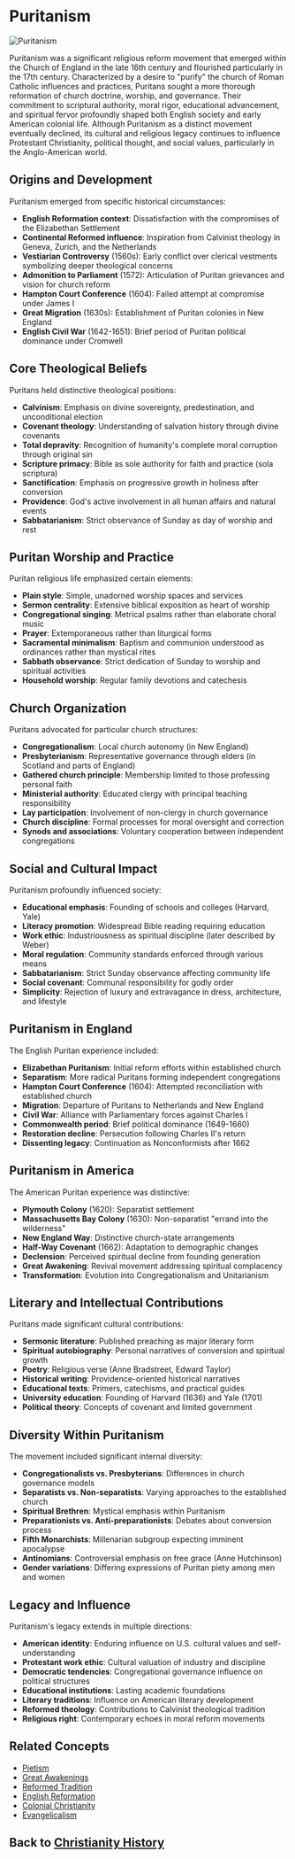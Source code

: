 # Puritanism

![Puritanism](../../images/puritanism.jpg)

Puritanism was a significant religious reform movement that emerged within the Church of England in the late 16th century and flourished particularly in the 17th century. Characterized by a desire to "purify" the church of Roman Catholic influences and practices, Puritans sought a more thorough reformation of church doctrine, worship, and governance. Their commitment to scriptural authority, moral rigor, educational advancement, and spiritual fervor profoundly shaped both English society and early American colonial life. Although Puritanism as a distinct movement eventually declined, its cultural and religious legacy continues to influence Protestant Christianity, political thought, and social values, particularly in the Anglo-American world.

## Origins and Development

Puritanism emerged from specific historical circumstances:

- **English Reformation context**: Dissatisfaction with the compromises of the Elizabethan Settlement
- **Continental Reformed influence**: Inspiration from Calvinist theology in Geneva, Zurich, and the Netherlands
- **Vestiarian Controversy** (1560s): Early conflict over clerical vestments symbolizing deeper theological concerns
- **Admonition to Parliament** (1572): Articulation of Puritan grievances and vision for church reform
- **Hampton Court Conference** (1604): Failed attempt at compromise under James I
- **Great Migration** (1630s): Establishment of Puritan colonies in New England
- **English Civil War** (1642-1651): Brief period of Puritan political dominance under Cromwell

## Core Theological Beliefs

Puritans held distinctive theological positions:

- **Calvinism**: Emphasis on divine sovereignty, predestination, and unconditional election
- **Covenant theology**: Understanding of salvation history through divine covenants
- **Total depravity**: Recognition of humanity's complete moral corruption through original sin
- **Scripture primacy**: Bible as sole authority for faith and practice (sola scriptura)
- **Sanctification**: Emphasis on progressive growth in holiness after conversion
- **Providence**: God's active involvement in all human affairs and natural events
- **Sabbatarianism**: Strict observance of Sunday as day of worship and rest

## Puritan Worship and Practice

Puritan religious life emphasized certain elements:

- **Plain style**: Simple, unadorned worship spaces and services
- **Sermon centrality**: Extensive biblical exposition as heart of worship
- **Congregational singing**: Metrical psalms rather than elaborate choral music
- **Prayer**: Extemporaneous rather than liturgical forms
- **Sacramental minimalism**: Baptism and communion understood as ordinances rather than mystical rites
- **Sabbath observance**: Strict dedication of Sunday to worship and spiritual activities
- **Household worship**: Regular family devotions and catechesis

## Church Organization

Puritans advocated for particular church structures:

- **Congregationalism**: Local church autonomy (in New England)
- **Presbyterianism**: Representative governance through elders (in Scotland and parts of England)
- **Gathered church principle**: Membership limited to those professing personal faith
- **Ministerial authority**: Educated clergy with principal teaching responsibility
- **Lay participation**: Involvement of non-clergy in church governance
- **Church discipline**: Formal processes for moral oversight and correction
- **Synods and associations**: Voluntary cooperation between independent congregations

## Social and Cultural Impact

Puritanism profoundly influenced society:

- **Educational emphasis**: Founding of schools and colleges (Harvard, Yale)
- **Literacy promotion**: Widespread Bible reading requiring education
- **Work ethic**: Industriousness as spiritual discipline (later described by Weber)
- **Moral regulation**: Community standards enforced through various means
- **Sabbatarianism**: Strict Sunday observance affecting community life
- **Social covenant**: Communal responsibility for godly order
- **Simplicity**: Rejection of luxury and extravagance in dress, architecture, and lifestyle

## Puritanism in England

The English Puritan experience included:

- **Elizabethan Puritanism**: Initial reform efforts within established church
- **Separatism**: More radical Puritans forming independent congregations
- **Hampton Court Conference** (1604): Attempted reconciliation with established church
- **Migration**: Departure of Puritans to Netherlands and New England
- **Civil War**: Alliance with Parliamentary forces against Charles I
- **Commonwealth period**: Brief political dominance (1649-1660)
- **Restoration decline**: Persecution following Charles II's return
- **Dissenting legacy**: Continuation as Nonconformists after 1662

## Puritanism in America

The American Puritan experience was distinctive:

- **Plymouth Colony** (1620): Separatist settlement
- **Massachusetts Bay Colony** (1630): Non-separatist "errand into the wilderness"
- **New England Way**: Distinctive church-state arrangements
- **Half-Way Covenant** (1662): Adaptation to demographic changes
- **Declension**: Perceived spiritual decline from founding generation
- **Great Awakening**: Revival movement addressing spiritual complacency
- **Transformation**: Evolution into Congregationalism and Unitarianism

## Literary and Intellectual Contributions

Puritans made significant cultural contributions:

- **Sermonic literature**: Published preaching as major literary form
- **Spiritual autobiography**: Personal narratives of conversion and spiritual growth
- **Poetry**: Religious verse (Anne Bradstreet, Edward Taylor)
- **Historical writing**: Providence-oriented historical narratives
- **Educational texts**: Primers, catechisms, and practical guides
- **University education**: Founding of Harvard (1636) and Yale (1701)
- **Political theory**: Concepts of covenant and limited government

## Diversity Within Puritanism

The movement included significant internal diversity:

- **Congregationalists vs. Presbyterians**: Differences in church governance models
- **Separatists vs. Non-separatists**: Varying approaches to the established church
- **Spiritual Brethren**: Mystical emphasis within Puritanism
- **Preparationists vs. Anti-preparationists**: Debates about conversion process
- **Fifth Monarchists**: Millenarian subgroup expecting imminent apocalypse
- **Antinomians**: Controversial emphasis on free grace (Anne Hutchinson)
- **Gender variations**: Differing expressions of Puritan piety among men and women

## Legacy and Influence

Puritanism's legacy extends in multiple directions:

- **American identity**: Enduring influence on U.S. cultural values and self-understanding
- **Protestant work ethic**: Cultural valuation of industry and discipline
- **Democratic tendencies**: Congregational governance influence on political structures
- **Educational institutions**: Lasting academic foundations
- **Literary traditions**: Influence on American literary development
- **Reformed theology**: Contributions to Calvinist theological tradition
- **Religious right**: Contemporary echoes in moral reform movements

## Related Concepts
- [Pietism](./pietism.md)
- [Great Awakenings](./great_awakenings.md)
- [Reformed Tradition](./reformed_tradition.md)
- [English Reformation](./english_reformation.md)
- [Colonial Christianity](./colonial_christianity.md)
- [Evangelicalism](./evangelicalism.md)

## Back to [Christianity History](./README.md)
